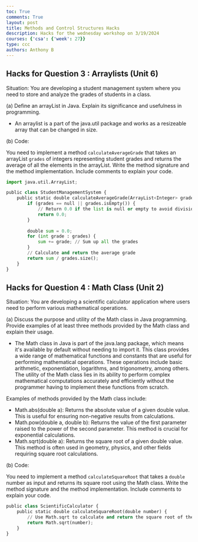 ```yaml
---
toc: True
comments: True
layout: post
title: Methods and Control Structures Hacks
description: Hacks for the wednesday workshop on 3/19/2024
courses: {'csa': {'week': 27}}
type: ccc
authors: Anthony B
---
```


## Hacks for Question 3 : Arraylists (Unit 6)

Situation: You are developing a student management system where you need to store and analyze the grades of students in a class.

(a) Define an arrayList in Java. Explain its significance and usefulness in programming.

- An arraylist is a part of the java.util package and works as a resizeable array that can be changed in size.

(b) Code:

You need to implement a method `calculateAverageGrade` that takes an arrayList `grades` of integers representing student grades and returns the average of all the elements in the arrayList. Write the method signature and the method implementation. Include comments to explain your code.




```python
import java.util.ArrayList;

public class StudentManagementSystem {
    public static double calculateAverageGrade(ArrayList<Integer> grades) {
        if (grades == null || grades.isEmpty()) {
            // Return 0.0 if the list is null or empty to avoid division by zero
            return 0.0;
        }
        
        double sum = 0.0;
        for (int grade : grades) {
            sum += grade; // Sum up all the grades
        }
        // Calculate and return the average grade
        return sum / grades.size();
    }
}

```

## Hacks for Question 4 : Math Class (Unit 2)

Situation: You are developing a scientific calculator application where users need to perform various mathematical operations.

(a) Discuss the purpose and utility of the Math class in Java programming. Provide examples of at least three methods provided by the Math class and explain their usage.

- The Math class in Java is part of the java.lang package, which means it's available by default without needing to import it. This class provides a wide range of mathematical functions and constants that are useful for performing mathematical operations. These operations include basic arithmetic, exponentiation, logarithms, and trigonometry, among others. The utility of the Math class lies in its ability to perform complex mathematical computations accurately and efficiently without the programmer having to implement these functions from scratch.

Examples of methods provided by the Math class include:

- Math.abs(double a): Returns the absolute value of a given double value. This is useful for ensuring non-negative results from calculations.
- Math.pow(double a, double b): Returns the value of the first parameter raised to the power of the second parameter. This method is crucial for exponential calculations.
- Math.sqrt(double a): Returns the square root of a given double value. This method is often used in geometry, physics, and other fields requiring square root calculations.

(b) Code:

You need to implement a method `calculateSquareRoot` that takes a `double` number as input and returns its square root using the Math class. Write the method signature and the method implementation. Include comments to explain your code.



```python
public class ScientificCalculator {
    public static double calculateSquareRoot(double number) {
        // Use Math.sqrt to calculate and return the square root of the input number
        return Math.sqrt(number);
    }
}

```
